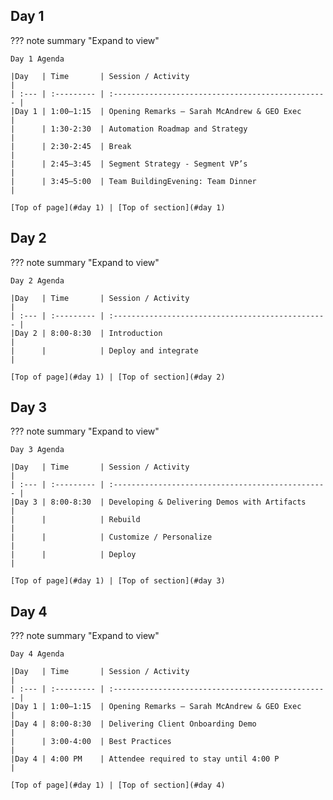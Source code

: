 ## Day 1
??? note summary "Expand to view"

    Day 1 Agenda
    
    |Day   | Time       | Session / Activity                                |
    | :--- | :--------- | :------------------------------------------------ |
    |Day 1 | 1:00–1:15  | Opening Remarks – Sarah McAndrew & GEO Exec       |
    |      | 1:30-2:30  | Automation Roadmap and Strategy                   |
    |      | 2:30-2:45  | Break                                             |
    |      | 2:45–3:45  | Segment Strategy - Segment VP’s                   |
    |      | 3:45–5:00  | Team BuildingEvening: Team Dinner                 |

    [Top of page](#day 1) | [Top of section](#day 1)


## Day 2
??? note summary "Expand to view"

    Day 2 Agenda

    |Day   | Time       | Session / Activity                                |
    | :--- | :--------- | :------------------------------------------------ |
    |Day 2 | 8:00-8:30  | Introduction                                      |
    |      |            | Deploy and integrate                              |
    
    [Top of page](#day 1) | [Top of section](#day 2)
    
    
## Day 3
??? note summary "Expand to view"

    Day 3 Agenda

    |Day   | Time       | Session / Activity                                |
    | :--- | :--------- | :------------------------------------------------ |
    |Day 3 | 8:00-8:30  | Developing & Delivering Demos with Artifacts      |
    |      |            | Rebuild                                           |
    |      |            | Customize / Personalize                           |
    |      |            | Deploy                                            |
    
    [Top of page](#day 1) | [Top of section](#day 3)


## Day 4
??? note summary "Expand to view"

    Day 4 Agenda

    |Day   | Time       | Session / Activity                                |
    | :--- | :--------- | :------------------------------------------------ |
    |Day 1 | 1:00–1:15  | Opening Remarks – Sarah McAndrew & GEO Exec       |
    |Day 4 | 8:00-8:30  | Delivering Client Onboarding Demo                 |
    |      | 3:00-4:00  | Best Practices                                    |
    |Day 4 | 4:00 PM    | Attendee required to stay until 4:00 P            |

    [Top of page](#day 1) | [Top of section](#day 4)
